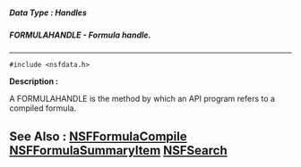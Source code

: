 ##### Data Type : Handles
##### FORMULAHANDLE - Formula handle.
---
```
#include <nsfdata.h>
```
**Description :**

A FORMULAHANDLE is the method by which an API program refers to a compiled 
formula. 

**See Also :**
[NSFFormulaCompile](/reference/Func/NSFFormulaCompile)
[NSFFormulaSummaryItem](/reference/Func/NSFFormulaSummaryItem)
[NSFSearch](/reference/Func/NSFSearch)
---
